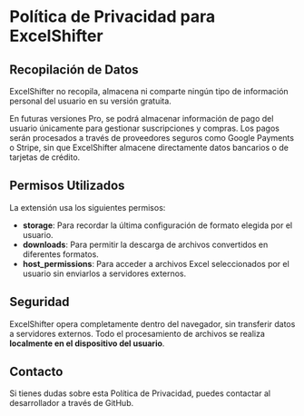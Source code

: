 # Política de Privacidad para ExcelShifter

## Recopilación de Datos
ExcelShifter no recopila, almacena ni comparte ningún tipo de información personal del usuario en su versión gratuita.

En futuras versiones Pro, se podrá almacenar información de pago del usuario únicamente para gestionar suscripciones y compras. Los pagos serán procesados a través de proveedores seguros como Google Payments o Stripe, sin que ExcelShifter almacene directamente datos bancarios o de tarjetas de crédito.

## Permisos Utilizados
La extensión usa los siguientes permisos:
- **storage**: Para recordar la última configuración de formato elegida por el usuario.
- **downloads**: Para permitir la descarga de archivos convertidos en diferentes formatos.
- **host_permissions**: Para acceder a archivos Excel seleccionados por el usuario sin enviarlos a servidores externos.

## Seguridad
ExcelShifter opera completamente dentro del navegador, sin transferir datos a servidores externos. Todo el procesamiento de archivos se realiza **localmente en el dispositivo del usuario**.

## Contacto
Si tienes dudas sobre esta Política de Privacidad, puedes contactar al desarrollador a través de GitHub.
